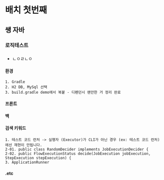 # 배치 첫번째

## 쌩 자바

### 로직테스트

###  

- ㄴㅇㄹㄴㅇ

#### 환경

    1. Gradle 
    2. H2 DB, MySql 선택 
    3. build.gradle demo에서 복붙 - 디펜던시 왠만한 거 정리 완료            

#### 프론트

#### 백

#### 검색 키워드

    1. 테스트 코드 런처 -> 실행자 (Executor)가 CLI가 아닌 경우 (ex: 테스트 코드 런처) 에선 재현이 안됩니다.
    2-01. public class RandomDecider implements JobExecutionDecider {
    2-02. public FlowExecutionStatus decide(JobExecution jobExecution, StepExecution stepExecution) {
    3. ApplicationRunner

#### .etc
    